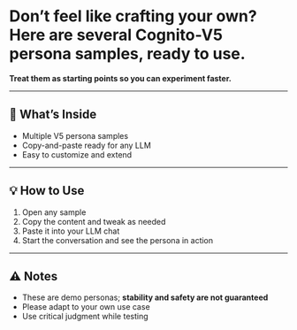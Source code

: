 # **Don’t feel like crafting your own? Here are several **Cognito-V5** persona samples, ready to use.** 
**Treat them as starting points so you can experiment faster.** 

---

## 📂 What’s Inside
- Multiple V5 persona samples  
- Copy-and-paste ready for any LLM  
- Easy to customize and extend

---

## 💡 How to Use
1. Open any sample  
2. Copy the content and tweak as needed  
3. Paste it into your LLM chat  
4. Start the conversation and see the persona in action

---

## ⚠️ Notes
- These are demo personas; **stability and safety are not guaranteed**  
- Please adapt to your own use case  
- Use critical judgment while testing
